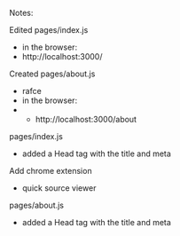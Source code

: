 Notes:

Edited pages/index.js

- in the browser:
- http://localhost:3000/

Created pages/about.js

- rafce
- in the browser:
- - http://localhost:3000/about

pages/index.js

- added a Head tag with the title and meta

Add chrome extension

- quick source viewer

pages/about.js

- added a Head tag with the title and meta
